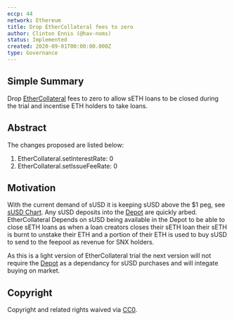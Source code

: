 ```yaml
---
eccp: 44
network: Ethereum
title: Drop EtherCollateral fees to zero
author: Clinton Ennis (@hav-noms)
status: Implemented
created: 2020-09-01T00:00:00.000Z
type: Governance
---
```


## Simple Summary

<!--"If you can't explain it simply, you don't understand it well enough." Provide a simplified and layman-accessible explanation of the ECCP.-->

Drop [EtherCollateral](http://contracts.elysian.finance/EtherCollateral) fees to zero to allow sETH loans to be closed during the trial and incentise ETH holders to take loans.

## Abstract

<!--A short (~200 word) description of the variable change proposed.-->

The changes proposed are listed below:

1. EtherCollateral.setInterestRate: 0
2. EtherCollateral.setIssueFeeRate: 0

## Motivation

<!--The motivation is critical for ECCPs that want to update variables within Elysian. It should clearly explain why the existing variable is not incentive aligned. ECCP submissions without sufficient motivation may be rejected outright.-->

With the current demand of sUSD it is keeping sUSD above the $1 peg, see [sUSD Chart](https://www.coingecko.com/en/coins/susd/usd#panel). Any sUSD deposits into the [Depot](http://contracts.elysian.finance/Depot) are quickly arbed. EtherCollateral Depends on sUSD being available in the Depot to be able to close sETH loans as when a loan creators closes their sETH loan their sETH is burnt to unstake their ETH and a portion of their ETH is used to buy sUSD to send to the feepool as revenue for SNX holders.

As this is a light version of EtherCollateral trial the next version will not require the [Depot](http://contracts.elysian.finance/Depot) as a dependancy for sUSD purchases and will integate buying on market.

## Copyright

Copyright and related rights waived via [CC0](https://creativecommons.org/publicdomain/zero/1.0/).
